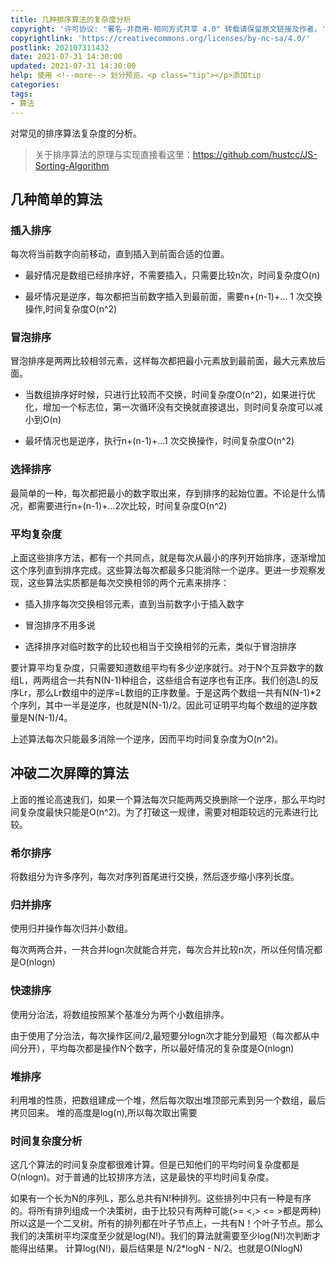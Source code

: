 ```yaml
---
title: 几种排序算法的复杂度分析
copyright: '许可协议: "署名-非商用-相同方式共享 4.0" 转载请保留原文链接及作者。'
copyrightlink: 'https://creativecommons.org/licenses/by-nc-sa/4.0/'
postlink: 202107311432
date: 2021-07-31 14:30:00
updated: 2021-07-31 14:30:00
help: 使用 <!--more--> 划分预览，<p class="tip"></p>添加tip
categories:
tags:
- 算法
---
```


对常见的排序算法复杂度的分析。

<!--more-->

> 关于排序算法的原理与实现直接看这里：<https://github.com/hustcc/JS-Sorting-Algorithm>

## 几种简单的算法

### 插入排序

每次将当前数字向前移动，直到插入到前面合适的位置。

- 最好情况是数组已经排序好，不需要插入，只需要比较n次，时间复杂度O(n)

- 最坏情况是逆序，每次都把当前数字插入到最前面，需要n+(n-1)+... 1 次交换操作,时间复杂度O(n^2)

### 冒泡排序

冒泡排序是两两比较相邻元素，这样每次都把最小元素放到最前面，最大元素放后面。

- 当数组排序好时候，只进行比较而不交换，时间复杂度O(n^2)，如果进行优化，增加一个标志位，第一次循环没有交换就直接退出，则时间复杂度可以减小到O(n)

- 最坏情况也是逆序，执行n+(n-1)+...1 次交换操作，时间复杂度O(n^2)

### 选择排序

最简单的一种，每次都把最小的数字取出来，存到排序的起始位置。不论是什么情况，都需要进行n+(n-1)+...2次比较，时间复杂度O(n^2)

### 平均复杂度

上面这些排序方法，都有一个共同点，就是每次从最小的序列开始排序，逐渐增加这个序列直到排序完成。这些算法每次都最多只能消除一个逆序。更进一步观察发现，这些算法实质都是每次交换相邻的两个元素来排序：

- 插入排序每次交换相邻元素，直到当前数字小于插入数字

- 冒泡排序不用多说

- 选择排序对临时数字的比较也相当于交换相邻的元素，类似于冒泡排序

要计算平均复杂度，只需要知道数组平均有多少逆序就行。对于N个互异数字的数组L，两两组合一共有N(N-1)种组合，这些组合有逆序也有正序。我们创造L的反序Lr，那么Lr数组中的逆序=L数组的正序数量。于是这两个数组一共有N(N-1)*2个序列，其中一半是逆序，也就是N(N-1)/2。因此可证明平均每个数组的逆序数量是N(N-1)/4。

上述算法每次只能最多消除一个逆序，因而平均时间复杂度为O(n^2)。

## 冲破二次屏障的算法

上面的推论高速我们，如果一个算法每次只能两两交换删除一个逆序，那么平均时间复杂度最快只能是O(n^2)。为了打破这一规律，需要对相距较远的元素进行比较。

### 希尔排序

将数组分为许多序列，每次对序列首尾进行交换，然后逐步缩小序列长度。

### 归并排序

使用归并操作每次归并小数组。

每次两两合并，一共合并logn次就能合并完，每次合并比较n次，所以任何情况都是O(nlogn)

### 快速排序

使用分治法，将数组按照某个基准分为两个小数组排序。

由于使用了分治法，每次操作区间/2,最短要分logn次才能分到最短（每次都从中间分开），平均每次都是操作N个数字，所以最好情况的复杂度是O(nlogn)

### 堆排序

利用堆的性质，把数组建成一个堆，然后每次取出堆顶部元素到另一个数组，最后拷贝回来。
堆的高度是log(n),所以每次取出需要

### 时间复杂度分析

这几个算法的时间复杂度都很难计算。但是已知他们的平均时间复杂度都是O(nlogn)。对于普通的比较排序方法，这是最快的平均时间复杂度。

如果有一个长为N的序列L，那么总共有N!种排列。这些排列中只有一种是有序的。将所有排列组成一个决策树，由于比较只有两种可能(>=  <,> <=  >都是两种)所以这是一个二叉树。所有的排列都在叶子节点上，一共有N！个叶子节点。那么我们的决策树平均深度至少就是log(N!)。我们的算法就需要至少log(N!)次判断才能得出结果。
计算log(N!)，最后结果是 N/2*logN - N/2。也就是O(NlogN)

